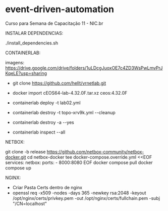 # event-driven-automation
Curso para Semana de Capacitação 11 - NIC.br

INSTALAR DEPENDENCIAS:

./install_dependencies.sh

CONTAINERLAB:

imagens: https://drive.google.com/drive/folders/1uLDcgJuoxOE7c4ZD3WsPwLmvPrJKqeLE?usp=sharing
- git clone https://github.com/hellt/vrnetlab.git

- docker import cEOS64-lab-4.32.0F.tar.xz ceos:4.32.0F

- containerlab deploy -t lab02.yml

- containerlab destroy -t topo-xrv9k.yml --cleanup

- containerlab destroy -a --yes

- containerlab inspect --all

NETBOX:

git clone -b release https://github.com/netbox-community/netbox-docker.git
cd netbox-docker
tee docker-compose.override.yml <<EOF
services:
  netbox:
    ports:
      - 8000:8080
EOF
docker compose pull
docker compose up

NGINX:

- Criar Pasta Certs dentro de nginx
- openssl req -x509 -nodes -days 365 -newkey rsa:2048 -keyout /opt/nginx/certs/privkey.pem -out /opt/nginx/certs/fullchain.pem -subj "/CN=localhost"
  

